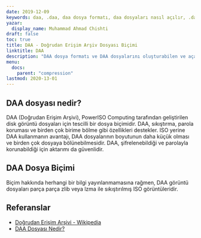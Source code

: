 ```yaml
---
date: 2019-12-09
keywords: daa, .daa, daa dosya formatı, daa dosyaları nasıl açılır, .daa uzantısı, daa uzantısı
yazar:
  display_name: Muhammad Ahmad Chishti
draft: false
toc: true
title: DAA - Doğrudan Erişim Arşiv Dosyası Biçimi
linktitle: DAA
description: "DAA dosya formatı ve DAA dosyalarını oluşturabilen ve açabilen API'ler hakkında bilgi edinin."
menu:
  docs:
    parent: "compression"
lastmod: 2020-13-01
---
```


## DAA dosyası nedir? ##

DAA (Doğrudan Erişim Arşivi), PowerISO Computing tarafından geliştirilen disk görüntü dosyaları için tescilli bir dosya biçimidir. DAA, sıkıştırma, parola koruması ve birden çok birime bölme gibi özellikleri destekler. ISO yerine DAA kullanmanın avantajı, DAA dosyalarının boyutunun daha küçük olması ve birden çok dosyaya bölünebilmesidir. DAA, şifrelenebildiği ve parolayla korunabildiği için aktarımı da güvenlidir.

## DAA Dosya Biçimi ##

Biçim hakkında herhangi bir bilgi yayınlanmamasına rağmen, DAA görüntü dosyaları parça parça zlib veya lzma ile sıkıştırılmış ISO görüntüleridir.

## Referanslar ##

- [Doğrudan Erişim Arşivi - Wikipedia](https://en.wikipedia.org/wiki/Direct_Access_Archive)
- [DAA Dosyası Nedir?](https://www.poweriso.com/tutorials/what-is-daa-file.htm)

